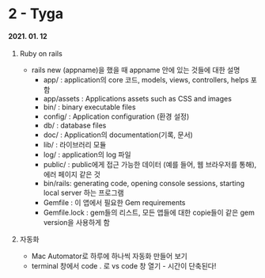 2 - Tyga
========
#### 2021. 01. 12

1. Ruby on rails
    - rails new (appname)을 했을 때 appname 안에 있는 것들에 대한 설명
        - app/ : application의 core 코드, models, views, controllers, helps 포함
        - app/assets : Applications assets such as CSS and images
        - bin/ : binary executable files
        - config/ : Application configuration (환경 설정)
        - db/ : database files
        - doc/ : Application의 documentation(기록, 문서)
        - lib/ : 라이브러리 모듈
        - log/ : application의 log 파일
        - public/ : public에게 접근 가능한 데이터 (예를 들어, 웹 브라우저를 통해), 에러 페이지 같은 것
        - bin/rails: generating code, opening console sessions, starting local server 하는 프로그램
        - Gemfile : 이 앱에서 필요한 Gem requirements
        - Gemfile.lock : gem들의 리스트, 모든 앱들에 대한 copie들이 같은 gem version을 사용하게 함

2. 자동화
    - Mac Automator로 하루에 하나씩 자동화 만들어 보기
    - terminal 창에서 code . 로 vs code 창 열기 - 시간이 단축된다!
    